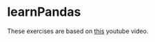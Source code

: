 # learnPandas
These exercises are based on [this](https://www.youtube.com/watch?v=2uvysYbKdjM&t=17s) youtube video. 
